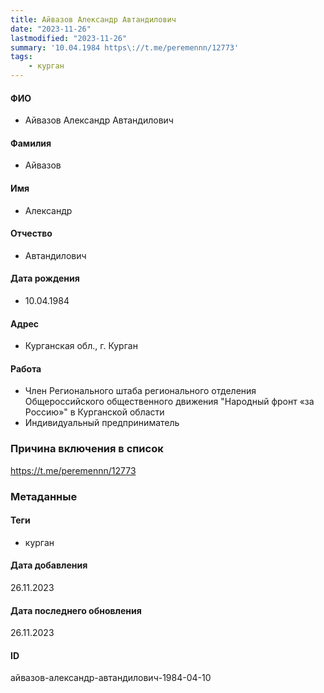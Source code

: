 ```yaml
---
title: Айвазов Александр Автандилович
date: "2023-11-26"
lastmodified: "2023-11-26"
summary: '10.04.1984 https\://t.me/peremennn/12773'
tags: 
    - курган
---
```

<!--# pp2-->
<!--## Фигурант-->
<!--### Личные данные-->
#### ФИО
- Айвазов Александр Автандилович
#### Фамилия
- Айвазов
#### Имя
- Александр
#### Отчество
- Автандилович
#### Дата рождения
- 10.04.1984
#### Адрес
- Курганская обл., г. Курган
#### Работа
- Член Регионального штаба регионального отделения Общероссийского общественного движения "Народный фронт «за Россию»" в Курганской области
- Индивидуальный предприниматель
### Причина включения в список
https://t.me/peremennn/12773
### Метаданные
#### Теги
- курган
#### Дата добавления
26.11.2023
#### Дата последнего обновления
26.11.2023
#### ID
айвазов-александр-автандилович-1984-04-10
<!--## END;-->
